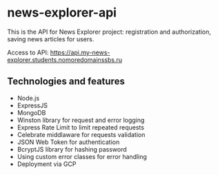 # news-explorer-api
This is the API for News Explorer project: registration and authorization, saving news articles for users.

Access to API: https://api.my-news-explorer.students.nomoredomainssbs.ru
## Technologies and features
* Node.js
* ExpressJS
* MongoDB
* Winston library for request and error logging
* Express Rate Limit to limit repeated requests
* Celebrate middlaware for requests validation
* JSON Web Token for authentication
* BcryptJS library for hashing password
* Using custom error classes for error handling
* Deployment via GCP


